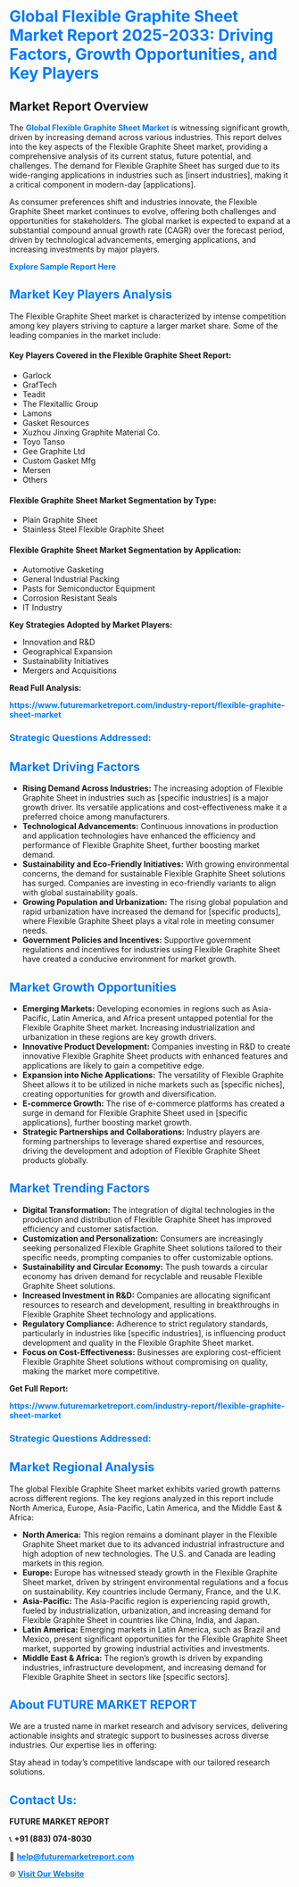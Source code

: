 <h1 style="color: #007BFF;">Global Flexible Graphite Sheet Market Report 2025-2033: Driving Factors, Growth Opportunities, and Key Players</h1>

<section id="overview">
<h2>Market Report Overview</h2>
<p>The <a href="https://www.futuremarketreport.com/industry-report/flexible-graphite-sheet-market" style="color: #007BFF; text-decoration: none;"><strong>Global Flexible Graphite Sheet Market</strong></a> is witnessing significant growth, driven by increasing demand across various industries. This report delves into the key aspects of the Flexible Graphite Sheet market, providing a comprehensive analysis of its current status, future potential, and challenges. The demand for Flexible Graphite Sheet has surged due to its wide-ranging applications in industries such as [insert industries], making it a critical component in modern-day [applications].</p>
<p>As consumer preferences shift and industries innovate, the Flexible Graphite Sheet market continues to evolve, offering both challenges and opportunities for stakeholders. The global market is expected to expand at a substantial compound annual growth rate (CAGR) over the forecast period, driven by technological advancements, emerging applications, and increasing investments by major players.</p>
</section>

<section id="overview">
<p><a href="https://www.futuremarketreport.com/request-sample/reportId=55066" style="color: #007BFF; text-decoration: none;"><strong>Explore Sample Report Here</strong></a></p>
</section>

<section id="key-players">
<h2 style="color: #007BFF;">Market Key Players Analysis</h2>
<p>The Flexible Graphite Sheet market is characterized by intense competition among key players striving to capture a larger market share. Some of the leading companies in the market include:</p>
<h4>Key Players Covered in the Flexible Graphite Sheet Report:</h4>
<ul><li>Garlock</li><li>GrafTech</li><li>Teadit</li><li>The Flexitallic Group</li><li>Lamons</li><li>Gasket Resources</li><li>Xuzhou Jinxing Graphite Material Co.</li><li>Toyo Tanso</li><li>Gee Graphite Ltd</li><li>Custom Gasket Mfg</li><li>Mersen</li><li>Others</li></ul>
<h4>Flexible Graphite Sheet Market Segmentation by Type:</h4>
<ul><li>Plain Graphite Sheet</li><li>Stainless Steel Flexible Graphite Sheet</li></ul>

<h4>Flexible Graphite Sheet Market Segmentation by Application:</h4>
<ul><li>Automotive Gasketing</li><li>General Industrial Packing</li><li>Pasts for Semiconductor Equipment</li><li>Corrosion Resistant Seals</li><li>IT Industry</li></ul>
<p><strong>Key Strategies Adopted by Market Players:</strong></p>
<ul>
<li>Innovation and R&D</li>
<li>Geographical Expansion</li>
<li>Sustainability Initiatives</li>
<li>Mergers and Acquisitions</li>
</ul>
</section>

<section>
<p><strong>Read Full Analysis: </strong></p><a href="https://www.futuremarketreport.com/industry-report/flexible-graphite-sheet-market" style="color: #007BFF; text-decoration: none;"><strong>https://www.futuremarketreport.com/industry-report/flexible-graphite-sheet-market</strong></a>
<h3 style="color: #007BFF;">Strategic Questions Addressed:</h3>
</section>

<section id="driving-factors">
<h2 style="color: #007BFF;">Market Driving Factors</h2>
<ul>
<li><strong>Rising Demand Across Industries:</strong> The increasing adoption of Flexible Graphite Sheet in industries such as [specific industries] is a major growth driver. Its versatile applications and cost-effectiveness make it a preferred choice among manufacturers.</li>
<li><strong>Technological Advancements:</strong> Continuous innovations in production and application technologies have enhanced the efficiency and performance of Flexible Graphite Sheet, further boosting market demand.</li>
<li><strong>Sustainability and Eco-Friendly Initiatives:</strong> With growing environmental concerns, the demand for sustainable Flexible Graphite Sheet solutions has surged. Companies are investing in eco-friendly variants to align with global sustainability goals.</li>
<li><strong>Growing Population and Urbanization:</strong> The rising global population and rapid urbanization have increased the demand for [specific products], where Flexible Graphite Sheet plays a vital role in meeting consumer needs.</li>
<li><strong>Government Policies and Incentives:</strong> Supportive government regulations and incentives for industries using Flexible Graphite Sheet have created a conducive environment for market growth.</li>
</ul>
</section>

<section id="growth-opportunities">
<h2 style="color: #007BFF;">Market Growth Opportunities</h2>
<ul>
<li><strong>Emerging Markets:</strong> Developing economies in regions such as Asia-Pacific, Latin America, and Africa present untapped potential for the Flexible Graphite Sheet market. Increasing industrialization and urbanization in these regions are key growth drivers.</li>
<li><strong>Innovative Product Development:</strong> Companies investing in R&D to create innovative Flexible Graphite Sheet products with enhanced features and applications are likely to gain a competitive edge.</li>
<li><strong>Expansion into Niche Applications:</strong> The versatility of Flexible Graphite Sheet allows it to be utilized in niche markets such as [specific niches], creating opportunities for growth and diversification.</li>
<li><strong>E-commerce Growth:</strong> The rise of e-commerce platforms has created a surge in demand for Flexible Graphite Sheet used in [specific applications], further boosting market growth.</li>
<li><strong>Strategic Partnerships and Collaborations:</strong> Industry players are forming partnerships to leverage shared expertise and resources, driving the development and adoption of Flexible Graphite Sheet products globally.</li>
</ul>
</section>

<section id="trending-factors">
<h2 style="color: #007BFF;">Market Trending Factors</h2>
<ul>
<li><strong>Digital Transformation:</strong> The integration of digital technologies in the production and distribution of Flexible Graphite Sheet has improved efficiency and customer satisfaction.</li>
<li><strong>Customization and Personalization:</strong> Consumers are increasingly seeking personalized Flexible Graphite Sheet solutions tailored to their specific needs, prompting companies to offer customizable options.</li>
<li><strong>Sustainability and Circular Economy:</strong> The push towards a circular economy has driven demand for recyclable and reusable Flexible Graphite Sheet solutions.</li>
<li><strong>Increased Investment in R&D:</strong> Companies are allocating significant resources to research and development, resulting in breakthroughs in Flexible Graphite Sheet technology and applications.</li>
<li><strong>Regulatory Compliance:</strong> Adherence to strict regulatory standards, particularly in industries like [specific industries], is influencing product development and quality in the Flexible Graphite Sheet market.</li>
<li><strong>Focus on Cost-Effectiveness:</strong> Businesses are exploring cost-efficient Flexible Graphite Sheet solutions without compromising on quality, making the market more competitive.</li>
</ul>
</section>

<section>
<p><strong>Get Full Report: </strong></p><a href="https://www.futuremarketreport.com/industry-report/flexible-graphite-sheet-market" style="color: #007BFF; text-decoration: none;"><strong>https://www.futuremarketreport.com/industry-report/flexible-graphite-sheet-market</strong></a>
<h3 style="color: #007BFF;">Strategic Questions Addressed:</h3>
</section>


<section id="regional-analysis">
<h2 style="color: #007BFF;">Market Regional Analysis</h2>
<p>The global Flexible Graphite Sheet market exhibits varied growth patterns across different regions. The key regions analyzed in this report include North America, Europe, Asia-Pacific, Latin America, and the Middle East & Africa:</p>
<ul>
<li><strong>North America:</strong> This region remains a dominant player in the Flexible Graphite Sheet market due to its advanced industrial infrastructure and high adoption of new technologies. The U.S. and Canada are leading markets in this region.</li>
<li><strong>Europe:</strong> Europe has witnessed steady growth in the Flexible Graphite Sheet market, driven by stringent environmental regulations and a focus on sustainability. Key countries include Germany, France, and the U.K.</li>
<li><strong>Asia-Pacific:</strong> The Asia-Pacific region is experiencing rapid growth, fueled by industrialization, urbanization, and increasing demand for Flexible Graphite Sheet in countries like China, India, and Japan.</li>
<li><strong>Latin America:</strong> Emerging markets in Latin America, such as Brazil and Mexico, present significant opportunities for the Flexible Graphite Sheet market, supported by growing industrial activities and investments.</li>
<li><strong>Middle East & Africa:</strong> The region’s growth is driven by expanding industries, infrastructure development, and increasing demand for Flexible Graphite Sheet in sectors like [specific sectors].</li>
</ul>
</section>

<footer>
<h2 style="color: #007BFF;">About FUTURE MARKET REPORT</h2>
<p>We are a trusted name in market research and advisory services, delivering actionable insights and strategic support to businesses across diverse industries. Our expertise lies in offering:</p>

<p>Stay ahead in today’s competitive landscape with our tailored research solutions.</p>

<h2 style="color: #007BFF;">Contact Us:</h2>
<p><strong>FUTURE MARKET REPORT</strong></p>
<p>📞 <strong>+91 (883) 074-8030</strong></p>
<p>📧 <strong><a href="mailto:help@futuremarketreport.com" style="color: #007BFF;">help@futuremarketreport.com</a></strong></p>
<p>🌐 <strong><a href="https://www.futuremarketreport.com/" style="color: #007BFF;">Visit Our Website</a></strong></p>
</footer>